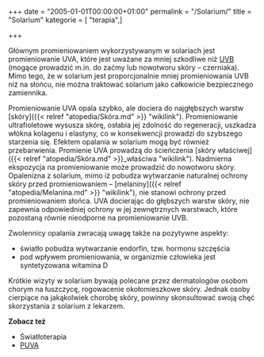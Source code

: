 +++
date = "2005-01-01T00:00:00+01:00"
permalink = "/Solarium/"
title = "Solarium"
kategorie = [ "terapia",]

+++

Głównym promieniowaniem wykorzystywanym w solariach jest promieniowanie UVA, które jest uważane za mniej szkodliwe niż [UVB](/atopedia/UVB "wikilink") (mogące prowadzić m.in. do zaćmy lub nowotworu skóry – czerniaka). Mimo tego, że w solarium jest proporcjonalnie mniej promieniowania UVB niż na słońcu, nie można traktować solarium jako całkowicie bezpiecznego zamiennika.

Promieniowanie UVA opala szybko, ale dociera do najgłębszych warstw [skóry]({{< relref "atopedia/Skóra.md" >}} "wikilink"). Promieniowanie ultrafioletowe wysusza skórę, osłabia jej zdolność do regeneracji, uszkadza włókna kolagenu i elastyny, co w konsekwencji prowadzi do szybszego starzenia się. Efektem opalania w solarium mogą być również przebarwienia. Promienie UVA prowadzą do ścieńczenia [skóry właściwej]({{< relref "atopedia/Skóra.md" >}}_właściwa "wikilink"). Nadmierna ekspozycja na promieniowanie może prowadzić do nowotworu skóry. Opalenizna z solarium, mimo iż pobudza wytwarzanie naturalnej ochrony skóry przed promieniowaniem – [melaniny]({{< relref "atopedia/Melanina.md" >}} "wikilink"), nie stanowi ochrony przed promieniowaniem słońca. UVA docierając do głębszych warstw skóry, nie zapewnia odpowiedniej ochrony w jej zewnętrznych warstwach, które pozostaną równie nieodporne na promieniowanie UVB.

Zwolennicy opalania zwracają uwagę także na pozytywne aspekty:

-   światło pobudza wytwarzanie endorfin, tzw. hormonu szczęścia
-   pod wpływem promieniowania, w organizmie człowieka jest syntetyzowana witamina D

Krótkie wizyty w solarium bywają polecane przez dermatologów osobom chorym na łuszczycę, rogowacenie okołomieszkowe skóry. Jednak osoby cierpiące na jakąkolwiek chorobę skóry, powinny skonsultować swoją chęć skorzystania z solarium z lekarzem.

**Zobacz też**

-   Światłoterapia
-   [PUVA](/atopedia/PUVA "wikilink")
